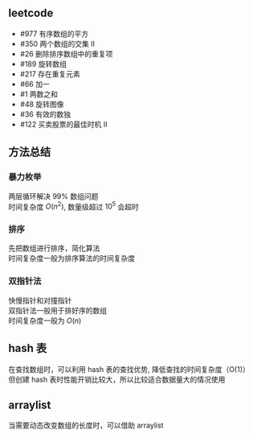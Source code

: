 ## leetcode
- #977 有序数组的平方
- #350 两个数组的交集 II
- #26 删除排序数组中的重复项
- #189 旋转数组
- #217 存在重复元素
- #66  加一
- #1 两数之和   
- #48 旋转图像
- #36 有效的数独
- #122 买卖股票的最佳时机 II	

## 方法总结
### 暴力枚举  
两层循环解决 99% 数组问题  
时间复杂度 $O(n^2)$, 数量级超过 ${10}^5$ 会超时

### 排序
先把数组进行排序，简化算法  
时间复杂度一般为排序算法的时间复杂度

### 双指针法
快慢指针和对撞指针  
双指针法一般用于排好序的数组  
时间复杂度一般为 $O(n)$

## hash 表
在查找数组时，可以利用 hash 表的查找优势, 降低查找的时间复杂度（O(1)）  
但创建 hash 表时性能开销比较大，所以比较适合数据量大的情况使用

## arraylist 
当需要动态改变数组的长度时，可以借助 arraylist 